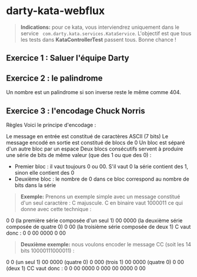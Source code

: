 # darty-kata-webflux

> **Indications:** pour ce kata, vous interviendrez uniquement dans le service ``` com.darty.kata.services.KataService```. L'objectif est que tous les tests dans **KataControllerTest** passent tous. Bonne chance !
## Exercice 1 : Saluer l'équipe Darty 

## Exercice 2 : le palindrome  

Un nombre est un palindrome si son inverse reste le même comme 404.

## Exercice 3 : l'encodage Chuck Norris 
Règles
Voici le principe d'encodage :

Le message en entrée est constitué de caractères ASCII (7 bits)
Le message encodé en sortie est constitué de blocs de 0
Un bloc est séparé d'un autre bloc par un espace
Deux blocs consécutifs servent à produire une série de bits de même valeur (que des 1 ou que des 0) :
- Premier bloc : il vaut toujours 0 ou 00. S'il vaut 0 la série contient des 1, sinon elle contient des 0
- Deuxième bloc : le nombre de 0 dans ce bloc correspond au nombre de bits dans la série
 	
> **Exemple:** Prenons un exemple simple avec un message constitué d'un seul caractère : C majuscule. C en binaire vaut 1000011 ce qui donne avec cette technique :

0 0 (la première série composée d'un seul 1)
00 0000 (la deuxième série composée de quatre 0)
0 00 (la troisième série composée de deux 1)
C vaut donc : 0 0 00 0000 0 00

> **Deuxième exemple:** nous voulons encoder le message CC (soit les 14 bits 10000111000011) :

0 0 (un seul 1)
00 0000 (quatre 0)
0 000 (trois 1)
00 0000 (quatre 0)
0 00 (deux 1)
CC vaut donc : 0 0 00 0000 0 000 00 0000 0 00